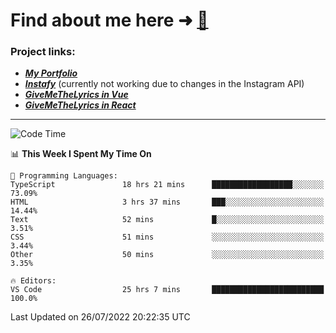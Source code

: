 # Find about me here ➜ [🧑](https://pauabella.dev)

### Project links:
- ***[My Portfolio](https://pauabella.dev)***
- ***[Instafy](https://instafy.me)*** (currently not working due to changes in the Instagram API)
- ***[GiveMeTheLyrics in Vue](https://lyrics.pauabella.dev)***
- ***[GiveMeTheLyrics in React](https://pauabella.dev/GiveMeTheLyrics)***

---
<!--START_SECTION:waka-->
![Code Time](http://img.shields.io/badge/Code%20Time-1%2C320%20hrs%205%20mins-blue)

📊 **This Week I Spent My Time On** 

```text
💬 Programming Languages: 
TypeScript               18 hrs 21 mins      ██████████████████░░░░░░░   73.09% 
HTML                     3 hrs 37 mins       ███░░░░░░░░░░░░░░░░░░░░░░   14.44% 
Text                     52 mins             █░░░░░░░░░░░░░░░░░░░░░░░░   3.51% 
CSS                      51 mins             ░░░░░░░░░░░░░░░░░░░░░░░░░   3.44% 
Other                    50 mins             ░░░░░░░░░░░░░░░░░░░░░░░░░   3.35%

🔥 Editors: 
VS Code                  25 hrs 7 mins       █████████████████████████   100.0%

```


 Last Updated on 26/07/2022 20:22:35 UTC
<!--END_SECTION:waka-->
